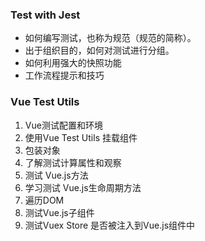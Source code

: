### Test with Jest 

- 如何编写测试，也称为规范（规范的简称）。
- 出于组织目的，如何对测试进行分组。
- 如何利用强大的快照功能
- 工作流程提示和技巧

### Vue Test Utils 

1. Vue测试配置和环境
2. 使用Vue Test Utils 挂载组件
3. 包装对象
4. 了解测试计算属性和观察
5. 测试 Vue.js方法
6. 学习测试 Vue.js生命周期方法
7. 遍历DOM 
8. 测试Vue.js子组件
9. 测试Vuex Store 是否被注入到Vue.js组件中




